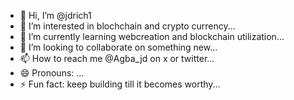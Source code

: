 - 👋 Hi, I’m @jdrich1
- 👀 I’m interested in blochchain and crypto currency...
- 🌱 I’m currently learning webcreation and blockchain utilization...
- 💞️ I’m looking to collaborate on something new...
- 📫 How to reach me @Agba_jd on x or twitter...
- 😄 Pronouns: ...
- ⚡ Fun fact: keep building till it becomes worthy...

<!---
jdrich1/jdrich1 is a ✨ special ✨ repository because its `README.md` (this file) appears on your GitHub profile.
You can click the Preview link to take a look at your changes.
--->
